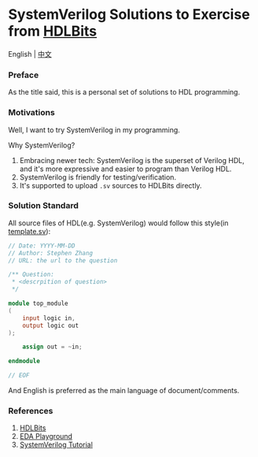 # SystemVerilog Solutions to Exercise from [HDLBits](https://hdlbits.01xz.net/wiki/Main_Page)

English | [中文](./README_zh.md)

### Preface

As the title said, this is a personal set of solutions to HDL programming.

### Motivations

Well, I want to try SystemVerilog in my programming.

Why SystemVerilog?

1. Embracing newer tech: SystemVerilog is the superset of Verilog HDL, and it's more expressive and easier to program than Verilog HDL.
2. SystemVerilog is friendly for testing/verification.
3. It's supported to upload `.sv` sources to HDLBits directly.

### Solution Standard

All source files of HDL(e.g. SystemVerilog) would follow this style(in [template.sv](./template.sv)):

```verilog
// Date: YYYY-MM-DD
// Author: Stephen Zhang
// URL: the url to the question

/** Question:
 * <descrpition of question>
 */

module top_module
(
    input logic in,
    output logic out
);

    assign out = ~in;

endmodule

// EOF
```

And English is preferred as the main language of document/comments.

### References

1. [HDLBits](https://hdlbits.01xz.net/wiki/Main_Page)
2. [EDA Playground](https://www.edaplayground.com/home)
3. [SystemVerilog Tutorial](https://verificationguide.com/systemverilog/systemverilog-tutorial/)
